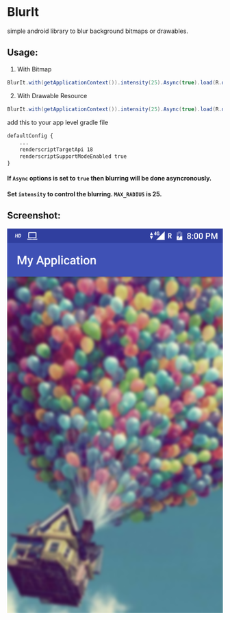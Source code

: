 # BlurIt
simple android library to blur background bitmaps or drawables.

## Usage:
1. With Bitmap
```java
BlurIt.with(getApplicationContext()).intensity(25).Async(true).load(R.drawable.background).into((ImageView)findViewById(R.id.image));
```
2. With Drawable Resource
```java
BlurIt.with(getApplicationContext()).intensity(25).Async(true).load(R.drawable.background).into((ImageView)findViewById(R.id.image));
```
add this to your app level gradle file
```
defaultConfig {
    ...
    renderscriptTargetApi 18
    renderscriptSupportModeEnabled true
}

```
#### If `Async` options is set to `true` then blurring will be done asyncronously.
#### Set `intensity` to control the blurring. `MAX_RADIUS` is 25.

## Screenshot:
![Screenshot](https://github.com/anuranBarman/BlurIt/blob/master/screenshot.png "Blurred Background")
